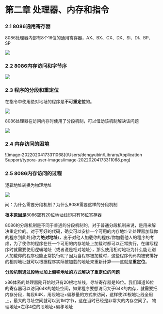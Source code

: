 # 第二章 处理器、内存和指令

### 2.1 8086通用寄存器

8086处理器内部有8个16位的通用寄存器，AX、BX、CX、DX、SI、DI、BP、SP

![](https://gitee.com/yanyun888/pic_bed/raw/master/20220204164714.png)

### 2.2 8086内存访问和字节序

![](https://gitee.com/yanyun888/pic_bed/raw/master/20220204170302.png)

### 2.3 程序的分段和重定位

在指令中使用绝对地址的程序是**不可重定位**的。

![](https://gitee.com/yanyun888/pic_bed/raw/master/20220204171445.png)

8086处理器在访问内存时使用了分段机制，可以借助该机制解决该问题

![](https://gitee.com/yanyun888/pic_bed/raw/master/20220204170302.png)

### 2.4 内存访问的困境

![image-20220204173311068](/Users/dengyubin/Library/Application Support/typora-user-images/image-20220204173311068.png)

### 2.5 8086内存访问的过程

逻辑地址转换为物理地址

![](https://gitee.com/yanyun888/pic_bed/raw/master/20220204173932.png)

问：为什么需要分段机制？为什么8086需要这样的分段机制

**根本原因是**8086空有20位地址线却只有16位寄存器

8086的分段机制是不同于普通的分段机制的，对于普通分段机制来说，是用来解决重定位的。对于写好的代码，确实可以安排一个可用的内存地址让处理器加载你的程序到此处(称为**绝对地址**)，出于对他人加载你的程序/你加载他人的程序的考虑，为了使你的程序在任一个可用的内存地址上加载时都可以正常执行，在编写程序时就需要使用逻辑地址（或者说是相对地址），那么使用相对地址为什么能让别人加载你的程序也能正常执行呢？因为当程序被加载时，这些程序代码内被安排好的相对地址就可以根据程序实际被加载的地址来重新计算——这就是**重定位**。

**分段机制通过段地址加上偏移地址的方式解决了重定位的问题**

x86体系的处理器刚开始时只有20根地址线，寻址寄存器是16位。我们知道16位的寄存器可以访问64K的地址空间，如果程序要想访问大于64K的内存，就需要把内存分段，每段64K，用段地址+偏移量的方式来访问，这样使20根地址线全用上，最大的寻址空间就可以到1M字节，这在当时已经是非常大的内存空间了。 物理地址=左移4位的段地址+偏移地址

